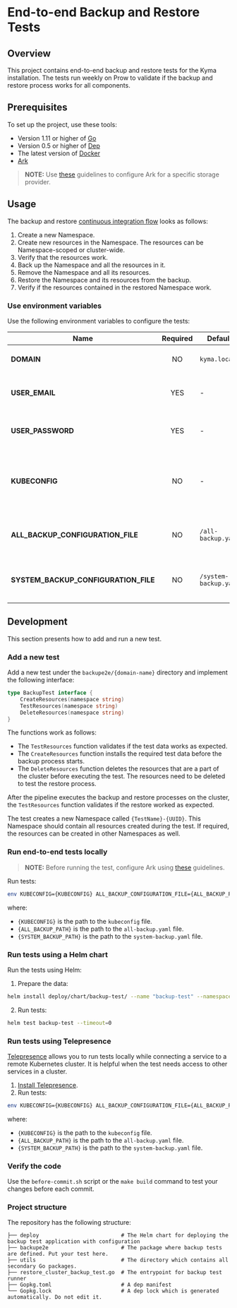 # End-to-end Backup and Restore Tests

## Overview

This project contains end-to-end backup and restore tests for the Kyma installation. The tests run weekly on Prow to validate if the backup and restore process works for all components.


## Prerequisites

To set up the project, use these tools:

* Version 1.11 or higher of [Go](https://golang.org/dl/)
* Version 0.5 or higher of [Dep](https://github.com/golang/dep)
* The latest version of [Docker](https://www.docker.com/)
* [Ark](../../../resources/ark/README.md#details)

>**NOTE:** Use [these](../../../docs/backup/03-01-backup-configuration.md) guidelines to configure Ark for a specific storage provider.


## Usage

The backup and restore [continuous integration flow](https://github.com/kyma-project/test-infra/blob/master/prow/scripts/cluster-integration/kyma-gke-end-to-end-test.sh) looks as follows:

1. Create a new Namespace.
2. Create new resources in the Namespace. The resources can be Namespace-scoped or cluster-wide.
3. Verify that the resources work.
4. Back up the Namespace and all the resources in it.
5. Remove the Namespace and all its resources.
6. Restore the Namespace and its resources from the backup.
7. Verify if the resources contained in the restored Namespace work.

### Use environment variables

Use the following environment variables to configure the tests:

| Name | Required | Default | Description |
|-----|:---------:|--------|------------|
| **DOMAIN** | NO | `kyma.local` | The domain where Kyma runs. |
| **USER_EMAIL** | YES | - | The email address for authentication in Dex. |
| **USER_PASSWORD** | YES | - | The password for authentication in Dex. |
| **KUBECONFIG** | NO | - | The path to the `kubeconfig` file needed to run tests outside the cluster. |
| **ALL_BACKUP_CONFIGURATION_FILE** | NO | `/all-backup.yaml` | The path to the `all-backup` configuration file. |
| **SYSTEM_BACKUP_CONFIGURATION_FILE** | NO | `/system-backup.yaml` | The path to the `system-backup` configuration file. |


## Development

This section presents how to add and run a new test.

### Add a new test

Add a new test under the `backupe2e/{domain-name}` directory and implement the following interface:

```go
type BackupTest interface {
    CreateResources(namespace string)
    TestResources(namespace string)
    DeleteResources(namespace string)
}
```
The functions work as follows:

- The `TestResources` function validates if the test data works as expected.
- The `CreateResources` function installs the required test data before the backup process starts.
- The `DeleteResources` function deletes the resources that are a part of the cluster before executing the test. The resources need to be deleted to test the restore process.

After the pipeline executes the backup and restore processes on the cluster, the `TestResources` function validates if the restore worked as expected.

The test creates a new Namespace called `{TestName}-{UUID}`. This Namespace should contain all resources created during the test. If required, the resources can be created in other Namespaces as well.

### Run end-to-end tests locally

> **NOTE:** Before running the test, configure Ark using [these](../../../docs/backup/03-01-backup-configuration.md) guidelines.

Run tests:
```bash
env KUBECONFIG={KUBECONFIG} ALL_BACKUP_CONFIGURATION_FILE={ALL_BACKUP_PATH} SYSTEM_BACKUP_CONFIGURATION_FILE={SYSTEM_BACKUP_PATH} go test ./... -count=1 -timeout=0
```
where:
* `{KUBECONFIG}` is the path to the `kubeconfig` file.
* `{ALL_BACKUP_PATH}` is the path to the `all-backup.yaml` file.
* `{SYSTEM_BACKUP_PATH}` is the path to the `system-backup.yaml` file.

### Run tests using a Helm chart

Run the tests using Helm:

1. Prepare the data:

```bash
helm install deploy/chart/backup-test/ --name "backup-test" --namespace end-to-end --set global.ingress.domainName="$CLUSTER_DOMAIN" --set-file global.adminEmail=<(kubectl get secret admin-user -n kyma-system -o jsonpath="{.data.email}" | base64 --decode) --set-file global.adminPassword=<(kubectl get secret admin-user -n kyma-system -o jsonpath="{.data.password}" | base64 --decode)
```
2. Run tests:

```bash
helm test backup-test --timeout=0
```

### Run tests using Telepresence
[Telepresence](https://www.telepresence.io/) allows you to run tests locally while connecting a service to a remote Kubernetes cluster. It is helpful when the test needs access to other services in a cluster.

1. [Install Telepresence](https://www.telepresence.io/reference/install).
2. Run tests:
```bash
env KUBECONFIG={KUBECONFIG} ALL_BACKUP_CONFIGURATION_FILE={ALL_BACKUP_PATH} SYSTEM_BACKUP_CONFIGURATION_FILE={SYSTEM_BACKUP_PATH} telepresence --run go test ./... -count=1 -timeout=0
```
where:
* `{KUBECONFIG}` is the path to the `kubeconfig` file.
* `{ALL_BACKUP_PATH}` is the path to the `all-backup.yaml` file.
* `{SYSTEM_BACKUP_PATH}` is the path to the `system-backup.yaml` file.

### Verify the code

Use the `before-commit.sh` script or the `make build` command to test your changes before each commit.

### Project structure

The repository has the following structure:

```
├── deploy                          # The Helm chart for deploying the backup test application with configuration
├── backupe2e                       # The package where backup tests are defined. Put your test here.
├── utils                           # The directory which contains all secondary Go packages.
├── restore_cluster_backup_test.go  # The entrypoint for backup test runner
├── Gopkg.toml                      # A dep manifest
└── Gopkg.lock                      # A dep lock which is generated automatically. Do not edit it.

```
